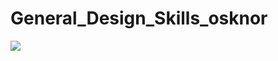 # General_Design_Skills_osknor

![](https://cdn.discordapp.com/attachments/304342496476004354/898485378967822336/MindEscape.png)
